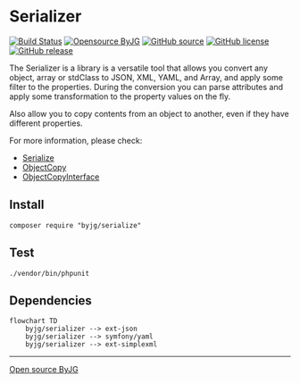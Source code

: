 # Serializer

[![Build Status](https://github.com/byjg/serializer/actions/workflows/phpunit.yml/badge.svg?branch=master)](https://github.com/byjg/serializer/actions/workflows/phpunit.yml)
[![Opensource ByJG](https://img.shields.io/badge/opensource-byjg-success.svg)](http://opensource.byjg.com)
[![GitHub source](https://img.shields.io/badge/Github-source-informational?logo=github)](https://github.com/byjg/serializer/)
[![GitHub license](https://img.shields.io/github/license/byjg/serializer.svg)](https://opensource.byjg.com/opensource/licensing.html)
[![GitHub release](https://img.shields.io/github/release/byjg/serializer.svg)](https://github.com/byjg/serializer/releases/)

The Serializer is a library is a versatile tool that allows you convert any object, array or stdClass 
to JSON, XML, YAML, and Array, and apply some filter to the properties. During the conversion you can
parse attributes and apply some transformation to the property values on the fly.

Also allow you to copy contents from an object to another, even if they have different properties.

For more information, please check:

- [Serialize](docs/serialize.md)
- [ObjectCopy](docs/objectcopy.md)
- [ObjectCopyInterface](docs/objectcopyinterface.md)


## Install

```
composer require "byjg/serialize"
```

## Test

```
./vendor/bin/phpunit
```

## Dependencies

```mermaid
flowchart TD
    byjg/serializer --> ext-json
    byjg/serializer --> symfony/yaml
    byjg/serializer --> ext-simplexml
```

----
[Open source ByJG](http://opensource.byjg.com)

